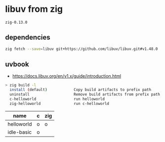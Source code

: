 # libuv from zig

`zig-0.13.0`

## dependencies

```sh
zig fetch --save=libuv git+https://github.com/libuv/libuv.git#v1.48.0
```

## uvbook

- https://docs.libuv.org/en/v1.x/guide/introduction.html

```sh
> zig build -l
  install (default)            Copy build artifacts to prefix path
  uninstall                    Remove build artifacts from prefix path
  c-helloworld                 run helloworld
  zig-helloworld               run c-helloworld
```

| name       | c   | zig |
| ---------- | --- | --- |
| helloworld | o   | o   |
| idle-basic | o   |     |
